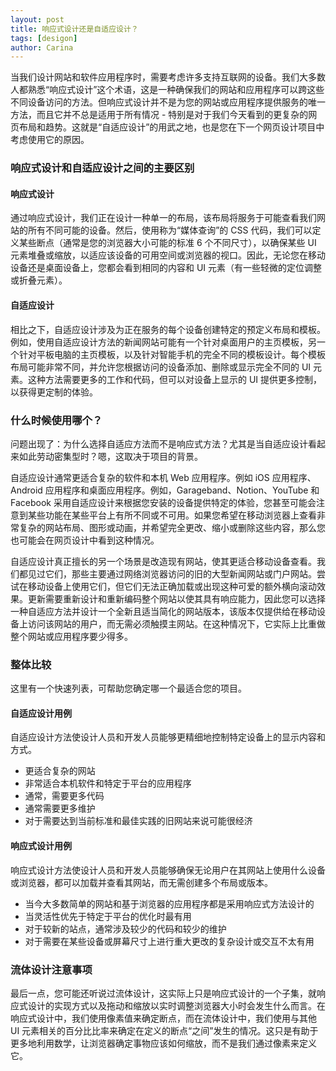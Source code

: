 ```yaml
---
layout: post
title: 响应式设计还是自适应设计？
tags: [desigon]
author: Carina
---
```


当我们设计网站和软件应用程序时，需要考虑许多支持互联网的设备。我们大多数人都熟悉“响应式设计”这个术语，这是一种确保我们的网站和应用程序可以跨这些不同设备访问的方法。但响应式设计并不是为您的网站或应用程序提供服务的唯一方法，而且它并不总是适用于所有情况 - 特别是对于我们今天看到的更复杂的网页布局和趋势。这就是“自适应设计”的用武之地，也是您在下一个网页设计项目中考虑使用它的原因。

### 响应式设计和自适应设计之间的主要区别

#### 响应式设计

通过响应式设计，我们正在设计一种单一的布局，该布局将服务于可能查看我们网站的所有不同可能的设备。然后，使用称为“媒体查询”的 CSS 代码，我们可以定义某些断点（通常是您的浏览器大小可能的标准 6 个不同尺寸），以确保某些 UI 元素堆叠或缩放，以适应该设备的可用空间或浏览器的视口。因此，无论您在移动设备还是桌面设备上，您都会看到相同的内容和 UI 元素（有一些轻微的定位调整或折叠元素）。

#### 自适应设计
相比之下，自适应设计涉及为正在服务的每个设备创建特定的预定义布局和模板。例如，使用自适应设计方法的新闻网站可能有一个针对桌面用户的主页模板，另一个针对平板电脑的主页模板，以及针对智能手机的完全不同的模板设计。每个模板布局可能非常不同，并允许您根据访问的设备添加、删除或显示完全不同的 UI 元素。这种方法需要更多的工作和代码，但可以对设备上显示的 UI 提供更多控制，以获得更定制的体验。

### 什么时候使用哪个？

问题出现了：为什么选择自适应方法而不是响应式方法？尤其是当自适应设计看起来如此劳动密集型时？嗯，这取决于项目的背景。

自适应设计通常更适合复杂的软件和本机 Web 应用程序。例如 iOS 应用程序、Android 应用程序和桌面应用程序。例如，Garageband、Notion、YouTube 和 Facebook 采用自适应设计来根据您安装的设备提供特定的体验，您甚至可能会注意到某些功能在某些平台上有所不同或不可用。如果您希望在移动浏览器上查看非常复杂的网站布局、图形或动画，并希望完全更改、缩小或删除这些内容，那么您也可能会在网页设计中看到这种情况。

自适应设计真正擅长的另一个场景是改造现有网站，使其更适合移动设备查看。我们都见过它们，那些主要通过网络浏览器访问的旧的大型新闻网站或门户网站。尝试在移动设备上使用它们，但它们无法正确加载或出现这种可爱的额外横向滚动效果。更新需要重新设计和重新编码整个网站以使其具有响应能力，因此您可以选择一种自适应方法并设计一个全新且适当简化的网站版本，该版本仅提供给在移动设备上访问该网站的用户，而无需必须触摸主网站。在这种情况下，它实际上比重做整个网站或应用程序要少得多。

### 整体比较

这里有一个快速列表，可帮助您确定哪一个最适合您的项目。

#### 自适应设计用例

自适应设计方法使设计人员和开发人员能够更精细地控制特定设备上的显示内容和方式。

- 更适合复杂的网站
- 非常适合本机软件和特定于平台的应用程序
- 通常，需要更多代码
- 通常需要更多维护
- 对于需要达到当前标准和最佳实践的旧网站来说可能很经济

#### 响应式设计用例

响应式设计方法使设计人员和开发人员能够确保无论用户在其网站上使用什么设备或浏览器，都可以加载并查看其网站，而无需创建多个布局或版本。

- 当今大多数简单的网站和基于浏览器的应用程序都是采用响应式方法设计的
- 当灵活性优先于特定于平台的优化时最有用
- 对于较新的站点，通常涉及较少的代码和较少的维护
- 对于需要在某些设备或屏幕尺寸上进行重大更改的复杂设计或交互不太有用

### 流体设计注意事项

最后一点，您可能还听说过流体设计，这实际上只是响应式设计的一个子集，就响应式设计的实现方式以及拖动和缩放以实时调整浏览器大小时会发生什么而言。在响应式设计中，我们使用像素值来确定断点，而在流体设计中，我们使用与其他 UI 元素相关的百分比比率来确定在定义的断点“之间”发生的情况。这只是有助于更多地利用数学，让浏览器确定事物应该如何缩放，而不是我们通过像素来定义它。
